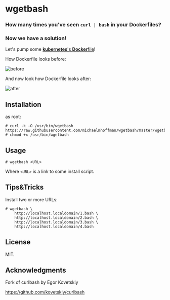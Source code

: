 # wgetbash

### How many times you've seen `curl | bash` in your Dockerfiles?

### Now we have a solution!

Let's pump some [**kubernetes**'s **Docker**file](https://github.com/kubernetes/kubernetes/blob/f2ddd60eb9e7e9e29f7a105a9a8fa020042e8e52/cluster/mesos/docker/km/Dockerfile#L31)!

How Dockerfile looks before:

![before](http://i.imgur.com/UB997Tq.png)

And now look how Dockerfile looks after:

![after](http://i.imgur.com/7yv39Nm.png)

## Installation

as root:
```
# curl -k -O /usr/bin/wgetbash https://raw.githubusercontent.com/michaelmhoffman/wgetbash/master/wgetbash
# chmod +x /usr/bin/wgetbash
```

## Usage

```
# wgetbash <URL>
```

Where `<URL>` is a link to some install script.

## Tips&Tricks

Install two or more URLs:

```
# wgetbash \
    http://localhost.localdomain/1.bash \
    http://localhost.localdomain/2.bash \
    http://localhost.localdomain/3.bash \
    http://localhost.localdomain/4.bash
```

## License

MIT.

## Acknowledgments

Fork of curlbash by Egor Kovetskiy

https://github.com/kovetskiy/curlbash

